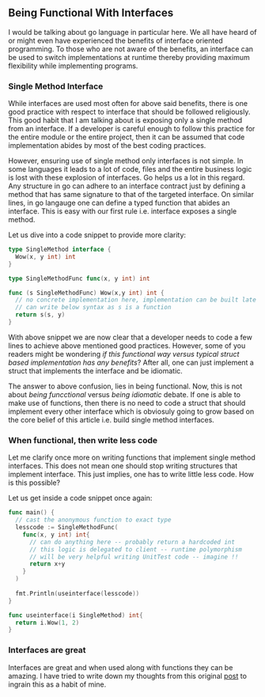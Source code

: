 ## Being Functional With Interfaces
I would be talking about go language in particular here. We all have heard of or might even have experienced the benefits of
interface oriented programming. To those who are not aware of the benefits, an interface can be used to switch implementations at runtime thereby providing maximum flexibility while implementing programs.

### Single Method Interface
While interfaces are used most often for above said benefits, there is one good practice with respect to interface that should 
be followed religiously. This good habit that I am talking about is exposing only a single method from an interface. If a 
developer is careful enough to follow this practice for the entire module or the entire project, then it can be assumed that 
code implementation abides by most of the best coding practices. 

However, ensuring use of single method only interfaces is not simple. In some languages it leads to a lot of code, files and 
the entire business logic is lost with these explosion of interfaces. Go helps us a lot in this regard. Any structure in go 
can adhere to an interface contract just by defining a method that has same signature to that of the targeted interface. On 
similar lines, in go langauge one can define a typed function that abides an interface. This is easy with our first rule i.e.
interface exposes a single method.

Let us dive into a code snippet to provide more clarity:

```go
type SingleMethod interface {
  Wow(x, y int) int
}

type SingleMethodFunc func(x, y int) int

func (s SingleMethodFunc) Wow(x,y int) int {
  // no concrete implementation here, implementation can be built late
  // can write below syntax as s is a function
  return s(s, y)
}
```

With above snippet we are now clear that a developer needs to code a few lines to achieve above mentioned good practices.
However, some of you readers might be wondering _if this functional way versus typical struct based implementation has any
benefits_? After all, one can just implement a struct that implements the interface and be idiomatic.

The answer to above confusion, lies in being functional. Now, this is not about _being funcctional_ versus _being idiomatic_
debate. If one is able to make use of functions, then there is no need to code a struct that should implement every other 
interface which is obviosuly going to grow based on the core belief of this article i.e. build single method interfaces.

### When functional, then write less code
Let me clarify once more on writing functions that implement single method interfaces. This does not mean one should stop
writing structures that implement interface. This just implies, one has to write little less code. How is this possible?

Let us get inside a code snippet once again:

```go
func main() {
  // cast the anonymous function to exact type
  lesscode := SingleMethodFunc(
    func(x, y int) int{
      // can do anything here -- probably return a hardcoded int
      // this logic is delegated to client -- runtime polymorphism
      // will be very helpful writing UnitTest code -- imagine !!
      return x+y
    }
  )
  
  fmt.Println(useinterface(lesscode))
}

func useinterface(i SingleMethod) int{
  return i.Wow(1, 2)
}
```

### Interfaces are great
Interfaces are great and when used along with functions they can be amazing. I have tried to write down my thoughts from 
this original [post](https://www.bartfokker.nl/posts/decorators/) to ingrain this as a habit of mine.

